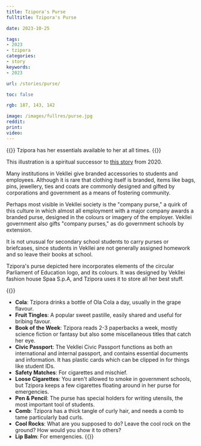 ```yaml
---
title: Tzipora's Purse
fulltitle: Tzipora's Purse

date: 2023-10-25

tags:
- 2023
- tzipora
categories:
- story
keywords:
- 2023

url: /stories/purse/

toc: false

rgb: 187, 143, 142

image: /images/fullres/purse.jpg
reddit:
print:
video:
---
```

{{<hint caption>}}
Tzipora has her essentials available to her at all times.
{{</hint>}}

This illustration is a spiritual successor to [this story](/stories/edc/) from 2020.

Many institutions in Vekllei give branded accessories to students and employees. Although it is rare that clothing itself is branded, items like bags, pins, jewellery, ties and coats are commonly designed and gifted by corporations and government as a means of fostering community.

Perhaps most visible in Vekllei society is the "company purse," a quirk of this culture in which almost all employment with a major company awards a branded purse, designed in the colours or imagery of the employer. Vekllei government also gifts "company purses," as do government schools by extension.

It is not unusual for secondary school students to carry purses or briefcases, since students in Vekllei are not generally assigned homework and so leave their books at school.

Tzipora's purse depicted here incorporates elements of the circular Parliament of Education logo, and its colours. It was designed by Vekllei fashion house Spaa S.p.A, and Tzipora uses it to store all her best stuff.

{{<hint panel>}}
* **Cola**: Tzipora drinks a bottle of Ola Cola a day, usually in the grape flavour.
* **Fruit Tingles**: A popular sweet pastille, easily shared and useful for bribing favour.
* **Book of the Week**: Tzipora reads 2-3 paperbacks a week, mostly science fiction or fantasy but also some miscellaneous titles that catch her eye.
* **Civic Passport**: The Vekllei Civic Passport functions as both an international and internal passport, and contains essential documents and information. It has plastic cards which can be clipped in for things like student IDs.
* **Safety Matches**: For cigarettes and mischief.
* **Loose Cigarettes**: You aren't allowed to smoke in government schools, but Tzipora keeps a few cigarettes floating around in her purse for emergencies.
* **Pen & Pencil**: The purse has special holders for writing utensils, the most important tool of students.
* **Comb**: Tzipora has a thick tangle of curly hair, and needs a comb to tame particularly bad curls.
* **Cool Rocks**: What are you supposed to do? Leave the cool rock on the ground? How would you show it to others?
* **Lip Balm**: For emergencies.
{{</hint>}}

